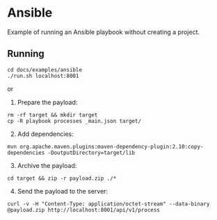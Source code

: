 # Ansible

Example of running an Ansible playbook without creating a project.

## Running

```
cd docs/examples/ansible
./run.sh localhost:8001
```

or

1. Prepare the payload:

```
rm -rf target && mkdir target
cp -R playbook processes _main.json target/
```

2. Add dependencies:

```
mvn org.apache.maven.plugins:maven-dependency-plugin:2.10:copy-dependencies -DoutputDirectory=target/lib
```

3. Archive the payload:

```
cd target && zip -r payload.zip ./*
```

4. Send the payload to the server:

```
curl -v -H "Content-Type: application/octet-stream" --data-binary @payload.zip http://localhost:8001/api/v1/process
```